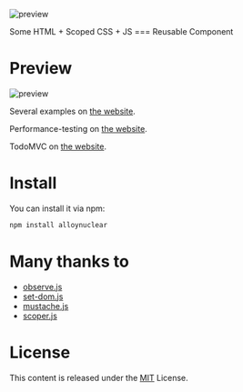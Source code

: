 ![preview](http://alloyteam.github.io/Nuclear/img/nuclear.png)

Some HTML + Scoped CSS + JS  ===  Reusable Component

# Preview



![preview](http://alloyteam.github.io/Nuclear/img/guide.png)

Several examples on [the website](http://alloyteam.github.io/Nuclear/en.html).

Performance-testing on [the website](http://alloyteam.github.io/Nuclear/pt/).

TodoMVC on [the website](http://alloyteam.github.io/Nuclear/todomvc/).

# Install

You can install it via npm:

```html
npm install alloynuclear
```

# Many thanks to
* [observe.js](https://github.com/kmdjs/observejs)
* [set-dom.js](https://github.com/DylanPiercey/set-dom) 
* [mustache.js](https://github.com/janl/mustache.js) 
* [scoper.js](https://github.com/thomaspark/scoper) 

# License
This content is released under the [MIT](http://opensource.org/licenses/MIT) License.
